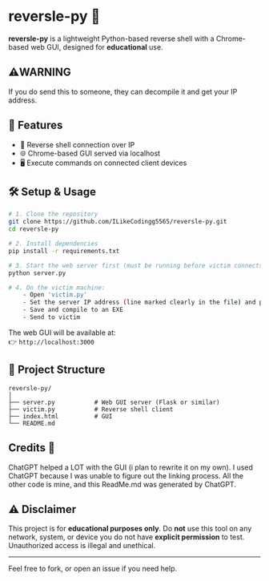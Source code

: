 # reversle-py 🐍

**reversle-py** is a lightweight Python-based reverse shell with a Chrome-based web GUI, designed for **educational** use.

## ⚠️WARNING
If you do send this to someone, they can decompile it and get your IP address.

## 🚀 Features

- 📡 Reverse shell connection over IP
- 🌐 Chrome-based GUI served via localhost
- 🖥️ Execute commands on connected client devices

## 🛠️ Setup & Usage

```bash
# 1. Clone the repository
git clone https://github.com/ILikeCodingg5565/reversle-py.git
cd reversle-py

# 2. Install dependencies
pip install -r requirements.txt

# 3. Start the web server first (must be running before victim connects)
python server.py

# 4. On the victim machine:
    - Open 'victim.py'
    - Set the server IP address (line marked clearly in the file) and port
    - Save and compile to an EXE   
    - Send to victim
```

The web GUI will be available at:  
👉 `http://localhost:3000`

## 🧩 Project Structure

```
reversle-py/
│
├── server.py           # Web GUI server (Flask or similar)
├── victim.py           # Reverse shell client
├── index.html          # GUI
└── README.md
```

## Credits 🎥
ChatGPT helped a LOT with the GUI (i plan to rewrite it on my own). I used ChatGPT because I was unable to figure out the linking process.
All the other code is mine, and this ReadMe.md was generated by ChatGPT. 

## ⚠️ Disclaimer

This project is for **educational purposes only**. Do **not** use this tool on any network, system, or device you do not have **explicit permission** to test. Unauthorized access is illegal and unethical.

---

Feel free to fork, or open an issue if you need help.
